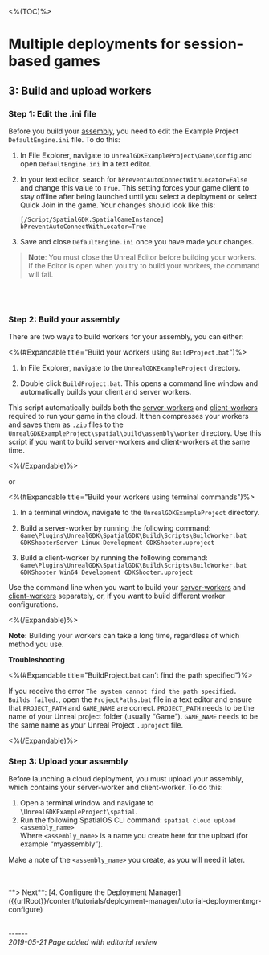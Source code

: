 <%(TOC)%>
# Multiple deployments for session-based games
## 3: Build and upload workers 

### Step 1: Edit the .ini file

Before you build your [assembly]({{urlRoot}}/content/glossary#assembly), you need to edit the Example Project `DefaultEngine.ini` file. To do this:

1. In File Explorer, navigate to `UnrealGDKExampleProject\Game\Config` and open `DefaultEngine.ini` in a text editor.
1. In your text editor, search for `bPreventAutoConnectWithLocator=False` and change this value to `True`. This setting forces your game client to stay offline after being launched until you select a deployment or select Quick Join in the game. Your changes should look like this:
    
    ```
    [/Script/SpatialGDK.SpatialGameInstance]
    bPreventAutoConnectWithLocator=True
    ```
1. Save and close `DefaultEngine.ini` once you have made your changes. 

> **Note**: You must close the Unreal Editor before building your workers. If the Editor is open when you try to build your workers, the command will fail.
</br>
</br>

### Step 2: Build your assembly

There are two ways to build workers for your assembly, you can either:

<%(#Expandable title="Build your workers using `BuildProject.bat`")%>

1. In File Explorer, navigate to the `UnrealGDKExampleProject` directory.

1. Double click `BuildProject.bat`. This opens a command line window and automatically builds your client and server workers.

This script automatically builds both the [server-workers]({{urlRoot}}/content/glossary#server-workers) and [client-workers]({{urlRoot}}/content/glossary#client-workers) required to run your game in the cloud. It then compresses your workers and saves them as `.zip` files to the `UnrealGDKExampleProject\spatial\build\assembly\worker` directory. Use this script if you want to build server-workers and client-workers at the same time.

<%(/Expandable)%>

or

<%(#Expandable title="Build your workers using terminal commands")%>

1. In a terminal window, navigate to the `UnrealGDKExampleProject` directory.

1. Build a server-worker by running the following command: `Game\Plugins\UnrealGDK\SpatialGDK\Build\Scripts\BuildWorker.bat GDKShooterServer Linux Development GDKShooter.uproject`
1. Build a client-worker by running the following command: `Game\Plugins\UnrealGDK\SpatialGDK\Build\Scripts\BuildWorker.bat GDKShooter Win64 Development GDKShooter.uproject`

Use the command line when you want to build your [server-workers]({{urlRoot}}/content/glossary#server-workers) and [client-workers]({{urlRoot}}/content/glossary#client-workers) separately, or, if you want to build different worker configurations.

<%(/Expandable)%>

**Note:** Building your workers can take a long time, regardless of which method you use. 

**Troubleshooting**</br>


<%(#Expandable title="BuildProject.bat can’t find the path specified")%>

If you receive the error `The system cannot find the path specified. Builds failed.`, open the `ProjectPaths.bat` file in a text editor and ensure that `PROJECT_PATH` and `GAME_NAME` are correct. `PROJECT_PATH` needs to be the name of your Unreal project folder (usually “Game”). `GAME_NAME` needs to be the same name as your Unreal Project `.uproject` file.  

<%(/Expandable)%>

### Step 3: Upload your assembly

Before launching a cloud deployment, you must upload your assembly, which contains your server-worker and client-worker. To do this:

1. Open a terminal window and navigate to `\UnrealGDKExampleProject\spatial`.
1. Run the following SpatialOS CLI command: `spatial cloud upload <assembly_name>`
<br/>Where `<assembly_name>` is a name you create here for the upload (for example “myassembly”).

Make a note of the `<assembly_name>` you create, as you will need it later. 

</br>
</br>
**> Next**: [4. Configure the Deployment Manager]({{urlRoot}}/content/tutorials/deployment-manager/tutorial-deploymentmgr-configure)


<br/>------<br/>
_2019-05-21 Page added with editorial review_
